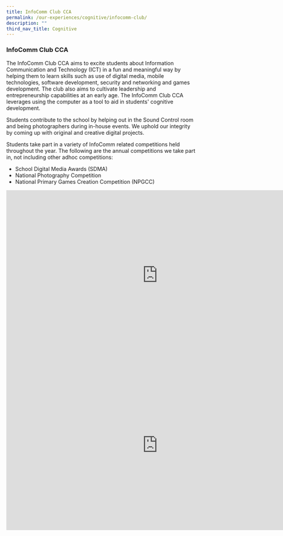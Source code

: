 ```yaml
---
title: InfoComm Club CCA
permalink: /our-experiences/cognitive/infocomm-club/
description: ""
third_nav_title: Cognitive
---
```

### **InfoComm Club CCA**
The InfoComm Club CCA aims to excite students about Information Communication and Technology (ICT) in a fun and meaningful way by helping them to learn skills such as use of digital media, mobile technologies, software development, security and networking and games development. The club also aims to cultivate leadership and entrepreneurship capabilities at an early age. The InfoComm Club CCA leverages using the computer as a tool to aid in students' cognitive development.

Students contribute to the school by helping out in the Sound Control room and being photographers during in-house events. We uphold our integrity by coming up with original and creative digital projects.

Students take part in a variety of InfoComm related competitions held throughout the year. The following are the annual competitions we take part in, not including other adhoc competitions:

*   School Digital Media Awards (SDMA)
*   National Photography Competition
*   National Primary Games Creation Competition (NPGCC)

<iframe allowfullscreen="" allow="accelerometer; autoplay; clipboard-write; encrypted-media; gyroscope; picture-in-picture" frameborder="0" title="Infocomm Club CCA promo video" src="https://www.youtube.com/embed/TaVoNGiM9aI" height="450" width="800"></iframe>

<iframe allowfullscreen="true" height="450" width="800" frameborder="0" src="https://docs.google.com/presentation/d/e/2PACX-1vStWp-pK_LN-UimKGTk-XiviPBUsg2xfAXZRO7JYRPt6gI9FRBno9xpd7-9Wef5x8IR6iUjjm7xlgPS/embed?start=false&amp;loop=false&amp;delayms=3000"></iframe>